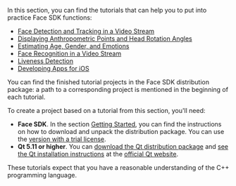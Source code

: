 In this section, you can find the tutorials that can help you to put into practice Face SDK functions:

* [Face Detection and Tracking in a Video Stream](face_detection_and_tracking_in_a_video_stream.md)
* [Displaying Anthropometric Points and Head Rotation Angles](displaying_anthropometric_points_and_head_rotation_angles.md)
* [Estimating Age, Gender, and Emotions](estimating_age_gender_and_emotions.md)
* [Face Recognition in a Video Stream](face_recognition_in_a_video_stream.md)
* [Liveness Detection](liveness_detection.md)
* [Developing Apps for iOS](developing_apps_for_ios.md)

You can find the finished tutorial projects in the Face SDK distribution package: a path to a corresponding project is mentioned in the beginning of each tutorial. 

To create a project based on a tutorial from this section, you'll need: 

* **Face SDK**. In the section [Getting Started](../getting_started.md), you can find the instructions on how to download and unpack the distribution package. You can use the [version with a trial license](https://facesdk.3divi.com/#sdk).
* **Qt 5.11 or higher**. You can [download the Qt distribution package](https://doc.qt.io/qt-5/windows.html) and [see the Qt installation instructions](https://doc.qt.io/qt-5/gettingstarted.html#) at the [official Qt website](https://www.qt.io/).   

These tutorials expect that you have a reasonable understanding of the C++ programming language.

